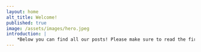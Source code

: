 ```yaml
---
layout: home
alt_title: Welcome!
published: true
image: /assets/images/hero.jpeg
introduction: |
    *Below you can find all our posts! Please make sure to read the first post on more information about this blog and how to use it!*
---
```

